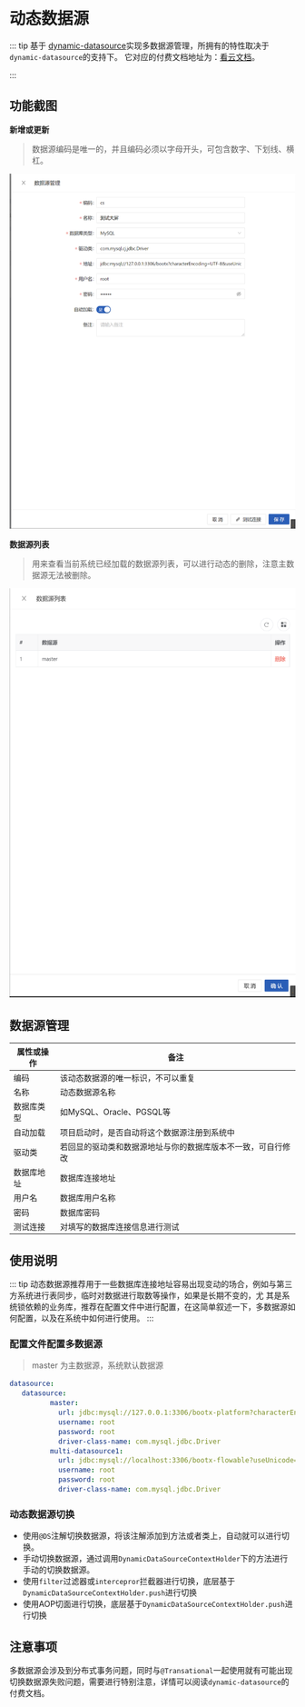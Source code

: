 # 动态数据源
::: tip
基于 [dynamic-datasource](https://gitee.com/baomidou/dynamic-datasource-spring-boot-starter)实现多数据源管理，所拥有的特性取决于`dynamic-datasource`的支持下。
它对应的付费文档地址为：[看云文档](https://www.kancloud.cn/tracy5546/dynamic-datasource/2264611)。

:::

## 功能截图
**新增或更新**
> 数据源编码是唯一的，并且编码必须以字母开头，可包含数字、下划线、横杠。

![img.png](img/4.png)

**数据源列表**
> 用来查看当前系统已经加载的数据源列表，可以进行动态的删除，注意主数据源无法被删除。

![img_1.png](img/5.png)
## 数据源管理

| 属性或操作 | 备注                             |
|-------|--------------------------------|
| 编码    | 该动态数据源的唯一标识，不可以重复              |
| 名称    | 动态数据源名称                        |
| 数据库类型 | 如MySQL、Oracle、PGSQL等           |
| 自动加载  | 项目启动时，是否自动将这个数据源注册到系统中         |
| 驱动类   | 若回显的驱动类和数据源地址与你的数据库版本不一致，可自行修改 |
| 数据库地址 | 数据库连接地址                        |
| 用户名   | 数据库用户名称                        |
| 密码    | 数据库密码                          |
| 测试连接  | 对填写的数据库连接信息进行测试                |

## 使用说明
::: tip
动态数据源推荐用于一些数据库连接地址容易出现变动的场合，例如与第三方系统进行表同步，临时对数据进行取数等操作，如果是长期不变的，尤
其是系统锁依赖的业务库，推荐在配置文件中进行配置，在这简单叙述一下，多数据源如何配置，以及在系统中如何进行使用。
:::
### 配置文件配置多数据源
> master 为主数据源，系统默认数据源
```yaml
datasource:
   datasource: 
          master: 
            url: jdbc:mysql://127.0.0.1:3306/bootx-platform?characterEncoding=UTF-8&useUnicode=true&useSSL=false
            username: root
            password: root
            driver-class-name: com.mysql.jdbc.Driver   
          multi-datasource1: 
            url: jdbc:mysql://localhost:3306/bootx-flowable?useUnicode=true&characterEncoding=utf8&autoReconnect=true&zeroDateTimeBehavior=convertToNull&transformedBitIsBoolean=true
            username: root
            password: root
            driver-class-name: com.mysql.jdbc.Driver
```
### 动态数据源切换

- 使用`@DS`注解切换数据源，将该注解添加到方法或者类上，自动就可以进行切换。
- 手动切换数据源，通过调用`DynamicDataSourceContextHolder`下的方法进行手动的切换数据源。
- 使用`filter`过滤器或`intercepror`拦截器进行切换，底层基于`DynamicDataSourceContextHolder.push`进行切换
- 使用AOP切面进行切换，底层基于`DynamicDataSourceContextHolder.push`进行切换

## 注意事项
多数据源会涉及到分布式事务问题，同时与`@Transational`一起使用就有可能出现切换数据源失败问题，需要进行特别注意，详情可以阅读`dynamic-datasource`的付费文档。
